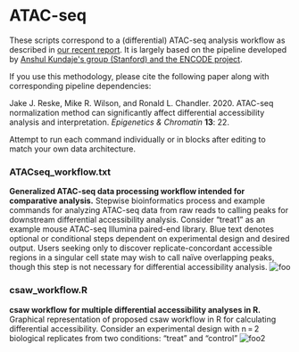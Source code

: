 # ATAC-seq

These scripts correspond to a (differential) ATAC-seq analysis workflow as described in [our recent report](https://epigeneticsandchromatin.biomedcentral.com/articles/10.1186/s13072-020-00342-y). It is largely based on the pipeline developed by [Anshul Kundaje's group (Stanford) and the ENCODE project](https://www.encodeproject.org/pipelines/ENCPL792NWO/).

If you use this methodology, please cite the following paper along with corresponding pipeline dependencies:

Jake J. Reske, Mike R. Wilson, and Ronald L. Chandler. 2020. ATAC-seq normalization method can significantly affect differential accessibility analysis and interpretation. *Epigenetics & Chromatin* **13**: 22.

Attempt to run each command individually or in blocks after editing to match your own data architecture.

### ATACseq_workflow.txt
**Generalized ATAC-seq data processing workflow intended for comparative analysis.** Stepwise bioinformatics process and example commands for analyzing ATAC-seq data from raw reads to calling peaks for downstream differential accessibility analysis. Consider “treat1” as an example mouse ATAC-seq Illumina paired-end library. Blue text denotes optional or conditional steps dependent on experimental design and desired output. Users seeking only to discover replicate-concordant accessible regions in a singular cell state may wish to call naïve overlapping peaks, though this step is not necessary for differential accessibility analysis.
![foo](https://media.springernature.com/full/springer-static/image/art%3A10.1186%2Fs13072-020-00342-y/MediaObjects/13072_2020_342_Fig4_HTML.png)

### csaw_workflow.R
**csaw workflow for multiple differential accessibility analyses in R.** Graphical representation of proposed csaw workflow in R for calculating differential accessibility. Consider an experimental design with n = 2 biological replicates from two conditions: “treat” and “control”
![foo2](https://media.springernature.com/full/springer-static/image/art%3A10.1186%2Fs13072-020-00342-y/MediaObjects/13072_2020_342_Fig6_HTML.png)
